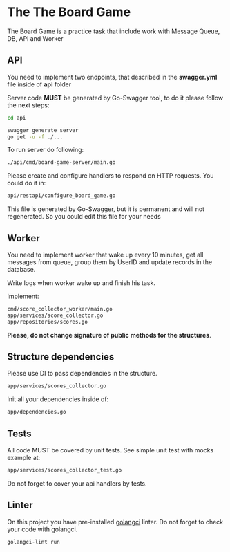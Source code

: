 # The The Board Game 
The Board Game is a practice task that include work with Message Queue, DB, APi and Worker

## API
You need to implement two endpoints, that described in the **swagger.yml** file inside of **api** folder

Server code **MUST** be generated by Go-Swagger tool, to do it please follow the next steps: 

``` bash
cd api

swagger generate server 
go get -u -f ./...    
```

To run server do following: 

``` bash
./api/cmd/board-game-server/main.go
```

Please create and configure handlers to respond on HTTP requests.
You could do it in:
 
``` bash
api/restapi/configure_board_game.go
```

This file is generated by Go-Swagger, but it is permanent and will not regenerated. 
So you could edit this file for your needs

## Worker
You need to implement worker that wake up every 10 minutes, 
get all messages from queue, group them by UserID and update records in the database.

Write logs when worker wake up and finish his task.  

Implement: 
``` bash
cmd/score_collector_worker/main.go
app/services/score_collector.go
app/repositories/scores.go
```

**Please, do not change signature of public methods for the structures**.

## Structure dependencies
Please use DI to pass dependencies in the structure. 
``` bash
app/services/scores_collector.go
``` 
Init all your dependencies inside of:
``` bash
app/dependencies.go
```

## Tests 
All code MUST be covered by unit tests. See simple unit test with mocks example at:
``` bash
app/services/scores_collector_test.go
``` 
Do not forget to cover your api handlers by tests.

## Linter 
On this project you have pre-installed [golangci](https://github.com/golangci/golangci-lint) linter.
Do not forget to check your code with golangci.
``` bash
golangci-lint run
```






